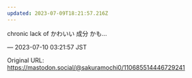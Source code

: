```yaml
---
updated: 2023-07-09T18:21:57.216Z
---
```


<p>chronic lack of かわいい 成分 かも…</p>

&mdash; 2023-07-10 03:21:57 JST

Original URL: https://mastodon.social/@sakuramochi0/110685514446729241
